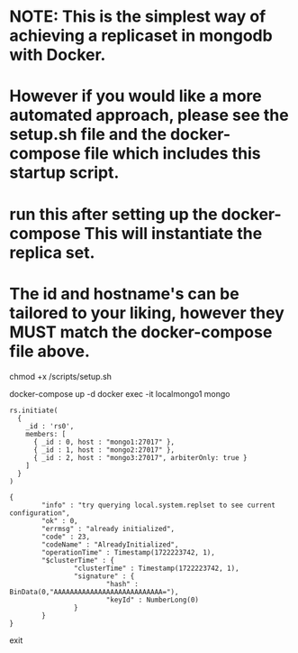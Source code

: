 # NOTE: This is the simplest way of achieving a replicaset in mongodb with Docker.
# However if you would like a more automated approach, please see the setup.sh file and the docker-compose file which includes this startup script.

# run this after setting up the docker-compose This will instantiate the replica set.
# The id and hostname's can be tailored to your liking, however they MUST match the docker-compose file above.

chmod +x /scripts/setup.sh

docker-compose up -d
docker exec -it localmongo1 mongo

```
rs.initiate(
  {
    _id : 'rs0',
    members: [
      { _id : 0, host : "mongo1:27017" },
      { _id : 1, host : "mongo2:27017" },
      { _id : 2, host : "mongo3:27017", arbiterOnly: true }
    ]
  }
)
```
```
{
        "info" : "try querying local.system.replset to see current configuration",
        "ok" : 0,
        "errmsg" : "already initialized",
        "code" : 23,
        "codeName" : "AlreadyInitialized",
        "operationTime" : Timestamp(1722223742, 1),
        "$clusterTime" : {
                "clusterTime" : Timestamp(1722223742, 1),
                "signature" : {
                        "hash" : BinData(0,"AAAAAAAAAAAAAAAAAAAAAAAAAAA="),
                        "keyId" : NumberLong(0)
                }
        }
}
```

exit

